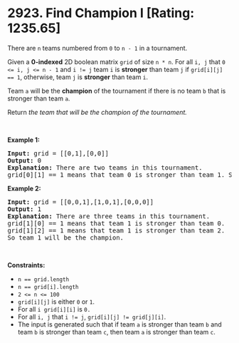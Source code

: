 # 2923. Find Champion I [Rating: 1235.65]

<p>There are <code>n</code> teams numbered from <code>0</code> to <code>n - 1</code> in a tournament.</p>

<p>Given a <strong>0-indexed</strong> 2D boolean matrix <code>grid</code> of size <code>n * n</code>. For all <code>i, j</code> that <code>0 &lt;= i, j &lt;= n - 1</code> and <code>i != j</code> team <code>i</code> is <strong>stronger</strong> than team <code>j</code> if <code>grid[i][j] == 1</code>, otherwise, team <code>j</code> is <strong>stronger</strong> than team <code>i</code>.</p>

<p>Team <code>a</code> will be the <strong>champion</strong> of the tournament if there is no team <code>b</code> that is stronger than team <code>a</code>.</p>

<p>Return <em>the team that will be the champion of the tournament.</em></p>

<p>&nbsp;</p>
<p><strong class="example">Example 1:</strong></p>

<pre>
<strong>Input:</strong> grid = [[0,1],[0,0]]
<strong>Output:</strong> 0
<strong>Explanation:</strong> There are two teams in this tournament.
grid[0][1] == 1 means that team 0 is stronger than team 1. So team 0 will be the champion.
</pre>

<p><strong class="example">Example 2:</strong></p>

<pre>
<strong>Input:</strong> grid = [[0,0,1],[1,0,1],[0,0,0]]
<strong>Output:</strong> 1
<strong>Explanation:</strong> There are three teams in this tournament.
grid[1][0] == 1 means that team 1 is stronger than team 0.
grid[1][2] == 1 means that team 1 is stronger than team 2.
So team 1 will be the champion.
</pre>

<p>&nbsp;</p>
<p><strong>Constraints:</strong></p>

<ul>
	<li><code>n == grid.length</code></li>
	<li><code>n == grid[i].length</code></li>
	<li><code>2 &lt;= n &lt;= 100</code></li>
	<li><code>grid[i][j]</code> is either <code>0</code> or <code>1</code>.</li>
	<li>For all <code>i grid[i][i]</code> is <code>0.</code></li>
	<li>For all <code>i, j</code> that <code>i != j</code>, <code>grid[i][j] != grid[j][i]</code>.</li>
	<li>The input is generated such that if team <code>a</code> is stronger than team <code>b</code> and team <code>b</code> is stronger than team <code>c</code>, then team <code>a</code> is stronger than team <code>c</code>.</li>
</ul>
